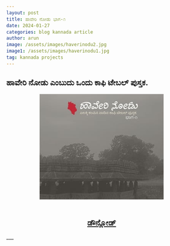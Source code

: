 ```yaml
---
layout: post
title: ಹಾವೇರಿ ನೋಡು ಭಾಗ-೧
date: 2024-01-27
categories: blog kannada article
author: arun
image: /assets/images/haverinodu2.jpg
image1: /assets/images/haverinodu1.jpg
tag: kannada projects
---
```

## ಹಾವೇರಿ ನೋಡು ಎಂಬುದು ಒಂದು ಕಾಫಿ ಟೇಬಲ್ ಪುಸ್ತಕ.
<center>
<a href="https://firebasestorage.googleapis.com/v0/b/all-projects-5bb9d.appspot.com/o/imarunck%2Farunck.com%2FProject%20Assets%2FHaveri%20Nodu%20I.pdf?alt=media&token=c19ace6d-a5da-4d32-93a1-77a05fa4c6b6" target="_blank">
  <img src="/assets/images/haverinodu1.jpg" alt="Alt text">
</a><br><br>


<h2><a href="https://firebasestorage.googleapis.com/v0/b/all-projects-5bb9d.appspot.com/o/imarunck%2Farunck.com%2FProject%20Assets%2FHaveri%20Nodu%20I.pdf?alt=media&token=c19ace6d-a5da-4d32-93a1-77a05fa4c6b6" target="_blank">ಡೌನ್ಲೋಡ್</a> </h2> 
</center>
___